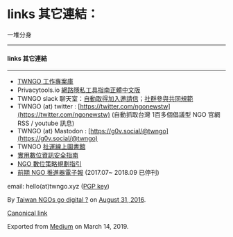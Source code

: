 links 其它連結：
===========

一堆分身

* * *

#### links 其它連結

* * *

*   [TWNGO 工作專案庫](https://github.com/twngo/)
*   Privacytools.io [網路隱私工具指南正體中文版](https://privacytools.twngo.xyz)
*   TWNGO slack 聊天室：[自動取得加入邀請信](https://publicslack.com/slacks/twngo/invites/new)；[社群參與共同規範](https://github.com/twngo/digital-strategy/wiki/Code_of_Conduct)
*   TWNGO (at) twitter : [https://twitter.com/ngonewstw](https://twitter.com/ngonewstw) (自動抓取台灣 1百多個倡議型 NGO 官網 RSS / youtube 訊息)
*   TWNGO (at) Mastodon : [https://g0v.social/@twngo](https://g0v.social/@twngo)
*   TWNGO [社運線上圖書館](http://books.twngo.xyz/)
*   [實用數位資訊安全指南](https://infosec.twngo.xyz)
*   [NGO 數位策略規劃指引](https://twngo.xyz/card.html)
*   [前期 NGO 推進器電子報](https://www.getrevue.co/profile/twngo) (2017.07~ 2018.09 已停刊)

email: hello(at)twngo.xyz ([PGP key](https://keybase.io/twngoxyz))

By [Taiwan NGOs go digital ?](https://medium.com/@twngo) on [August 31, 2016](https://medium.com/p/aac12ec7cac9).

[Canonical link](https://medium.com/@twngo/ngonewstw-%E6%8E%A8%E7%89%B9%E5%B8%B3%E8%99%9F-aac12ec7cac9)

Exported from [Medium](https://medium.com) on March 14, 2019.